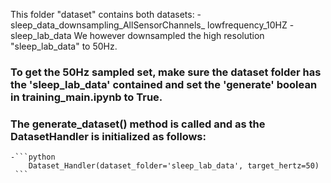This folder "dataset" contains both datasets:
    - sleep_data_downsampling_AllSensorChannels_ lowfrequency_10HZ
    - sleep_lab_data
We however downsampled the high resolution "sleep_lab_data" to 50Hz.

### To get the 50Hz sampled set, make sure the dataset folder has the 'sleep_lab_data' contained and set the 'generate' boolean in training_main.ipynb to True.
### The generate_dataset() method is called and as the DatasetHandler is initialized as follows:
    -```python
        Dataset_Handler(dataset_folder='sleep_lab_data', target_hertz=50)
     ```

